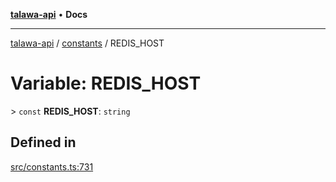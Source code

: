[**talawa-api**](../../README.md) • **Docs**

***

[talawa-api](../../modules.md) / [constants](../README.md) / REDIS\_HOST

# Variable: REDIS\_HOST

\> `const` **REDIS\_HOST**: `string`

## Defined in

[src/constants.ts:731](https://github.com/PalisadoesFoundation/talawa-api/blob/67d017fd9312183a6b2bae1b160bc814f56ab5c2/src/constants.ts#L731)
